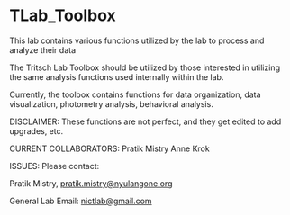 # TLab_Toolbox
This lab contains various functions utilized by the lab to process and analyze their data

The Tritsch Lab Toolbox should be utilized by those interested in utilizing the same analysis functions used internally within the lab.

Currently, the toolbox contains functions for data organization, data visualization, photometry analysis, behavioral analysis.

DISCLAIMER: These functions are not perfect, and they get edited to add upgrades, etc.

CURRENT COLLABORATORS:
Pratik Mistry
Anne Krok

ISSUES: 
Please contact: 

Pratik Mistry, pratik.mistry@nyulangone.org 

General Lab Email: nictlab@gmail.com

